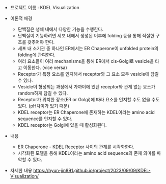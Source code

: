 * 프로젝트 이름 : KDEL Visualization

* 이론적 배경
  * 단백질은 생체 내에서 다양한 기능을 수행한다.
  * 단백질이 기능하려면 세포 내에서 생성된 이후에 folding 등을 통해 적절한 구조를 갖추어야 한다.
  * 세포 내 소기관 중 하나인 ER에서는 ER Chaperone이 unfolded protein의 folding에 관여한다.
  * 여러 요소들이 여러 mechanisms을 통해 ER에서 cis-Golgi로 vesicle을 타고 이동한다. (vice versa)
  * Receptor가 특정 요소를 인지해서 receptor와 그 요소 모두 vesicle에 담길 수 있다.
  * Vesicle이 형성되는 과정에서 가까이에 있던 receptor와 관계 없는 요소가 random하게 담길 수 있다.
  * Receptor가 위치한 장소(ER or Golgi)에 따라 요소를 인지할 수도 없을 수도 있다. (pH차이가 있기 때문)
  * KDEL receptor는 ER Chaperone에 존재하는 KDEL이라는 amino acid sequence를 인지할 수 있다.
  * KDEL receptor는 Golgi에 있을 때 활성화된다.

* 내용
  * ER Chaperone - KDEL Receptor 사이의 관계를 시각화한다.
  * 시각화된 모델을 통해 KDEL이라는 amino acid sequence의 존재 의미를 파악할 수 있다.

* 자세한 내용
  https://hyun-jin891.github.io/project/2023/09/09/KDEL-Visualization/
